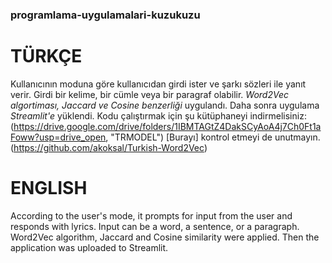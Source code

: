 ### programlama-uygulamalari-kuzukuzu
TÜRKÇE
======
Kullanıcının moduna göre kullanıcıdan girdi ister ve şarkı sözleri ile yanıt verir.
Girdi bir kelime, bir cümle veya bir paragraf olabilir.
*Word2Vec algortiması, Jaccard ve Cosine benzerliği* uygulandı. 
Daha sonra uygulama *Streamlit'e* yüklendi.
Kodu çalıştırmak için şu kütüphaneyi indirmelisiniz: (https://drive.google.com/drive/folders/1IBMTAGtZ4DakSCyAoA4j7Ch0Ft1aFoww?usp=drive_open, "TRMODEL")
[Burayı] kontrol etmeyi de unutmayın. (https://github.com/akoksal/Turkish-Word2Vec)


ENGLISH
======
According to the user's mode, it prompts for input from the user and responds with lyrics.
Input can be a word, a sentence, or a paragraph.
Word2Vec algorithm, Jaccard and Cosine similarity were applied.
Then the application was uploaded to Streamlit.
